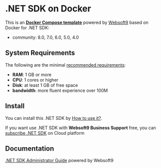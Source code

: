 # .NET SDK on Docker  

This is an **[Docker Compose template](https://github.com/Websoft9/docker-library)** powered by [Websoft9](https://www.websoft9.com) based on Docker for .NET SDK:


 - community:  8.0, 7.0, 6.0, 5.0, 4.0


## System Requirements

The following are the minimal [recommended requirements](https://www.ruby-lang.org/):

* **RAM**: 1 GB or more
* **CPU**: 1 cores or higher
* **Disk**: at least 1 GB of free space
* **bandwidth**: more fluent experience over 100M  

## Install

You can install this .NET SDK by [How to use it?](https://github.com/Websoft9/docker-library#how-to-use-it).   

If you want use .NET SDK with **Websoft9 Business Support** free, you can [subscribe .NET SDK](https://www.websoft9.com/apps) on Cloud platform

## Documentation

[.NET SDK Administrator Guide](https://support.websoft9.com/docs/dotnet) powered by Websoft9